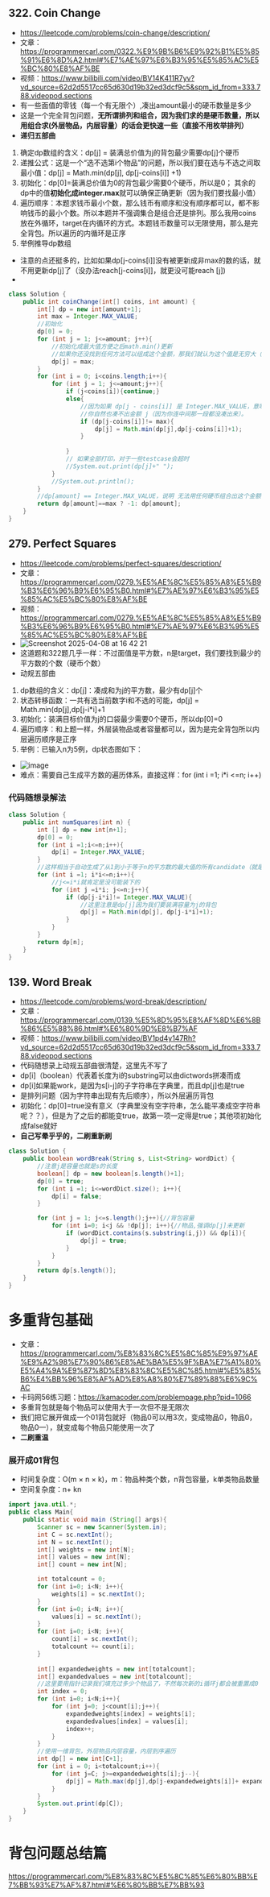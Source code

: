 ## 322. Coin Change
* https://leetcode.com/problems/coin-change/description/
* 文章：https://programmercarl.com/0322.%E9%9B%B6%E9%92%B1%E5%85%91%E6%8D%A2.html#%E7%AE%97%E6%B3%95%E5%85%AC%E5%BC%80%E8%AF%BE
* 视频：https://www.bilibili.com/video/BV14K411R7yv?vd_source=62d2d5517cc65d630d19b32ed3dcf9c5&spm_id_from=333.788.videopod.sections
* 有一些面值的零钱（每一个有无限个）,凑出amount最小的硬币数量是多少
* 这是一个完全背包问题，**无所谓排列和组合，因为我们求的是硬币数量，所以用组合求(外层物品，内层容量）的话会更快速一些（直接不用枚举排列）**
* **递归五部曲**
1. 确定dp数组的含义：dp[j] = 装满总价值为j的背包最少需要dp[j]个硬币
2. 递推公式：这是一个“选不选第i个物品”的问题，所以我们要在选与不选之间取最小值：dp[j] = Math.min(dp[j], dp[j-coins[i]] +1)
3. 初始化：dp[0]=装满总价值为0的背包最少需要0个硬币，所以是0； 其余的dp中的值**初始化成integer.max**就可以确保正确更新（因为我们要找最小值）
4. 遍历顺序：本题求钱币最小个数，那么钱币有顺序和没有顺序都可以，都不影响钱币的最小个数。所以本题并不强调集合是组合还是排列。那么我用coins放在外循环，target在内循环的方式。本题钱币数量可以无限使用，那么是完全背包。所以遍历的内循环是正序
5. 举例推导dp数组
* 注意的点还挺多的，比如如果dp[j-coins[i]]没有被更新成非max的数的话，就不用更新dp[j]了（没办法reach[j-coins[i]]，就更没可能reach [j])
* 
```java
class Solution {
    public int coinChange(int[] coins, int amount) {
        int[] dp = new int[amount+1];
        int max = Integer.MAX_VALUE;
        //初始化
        dp[0] = 0;
        for (int j = 1; j<=amount; j++){
            //初始化成最大值方便之后math.min()更新
            //如果你还没找到任何方法可以组成这个金额，那我们就认为这个值是无穷大（即目前“不可达”）。
            dp[j] = max;
        }
        for (int i = 0; i<coins.length;i++){
            for (int j = 1; j<=amount;j++){
                if (j<coins[i]){continue;}
                else{
                    //因为如果 dp[j - coins[i]] 是 Integer.MAX_VALUE，意味着：“凑不出金额 j - coins[i]”
                    //你自然也凑不出金额 j（因为你连中间那一段都没凑出来）。
                    if (dp[j-coins[i]]!= max){
                        dp[j] = Math.min(dp[j],dp[j-coins[i]]+1);
                    }
                    
                }
                // 如果全部打印，对于一些testcase会超时
                //System.out.print(dp[j]+" ");
            }
            //System.out.println();
        }
        //dp[amount] == Integer.MAX_VALUE，说明 无法用任何硬币组合出这个金额，此时题目要求返回 -1
        return dp[amount]==max ? -1: dp[amount];
    }
}
```
## 279. Perfect Squares
* https://leetcode.com/problems/perfect-squares/description/
* 文章：https://programmercarl.com/0279.%E5%AE%8C%E5%85%A8%E5%B9%B3%E6%96%B9%E6%95%B0.html#%E7%AE%97%E6%B3%95%E5%85%AC%E5%BC%80%E8%AF%BE
* 视频：https://programmercarl.com/0279.%E5%AE%8C%E5%85%A8%E5%B9%B3%E6%96%B9%E6%95%B0.html#%E7%AE%97%E6%B3%95%E5%85%AC%E5%BC%80%E8%AF%BE
* ![Screenshot 2025-04-08 at 16 42 21](https://github.com/user-attachments/assets/4bc093fe-364f-43e2-b6f8-b906d0f4e597)
* 这道题和322题几乎一样：不过面值是平方数，n是target，我们要找到最少的平方数的个数（硬币个数）
* 动规五部曲
1. dp数组的含义：dp[j]：凑成和为j的平方数，最少有dp[j]个
2. 状态转移函数：一共有选当前数字i和不选的可能，dp[j] = Math.min(dp[j],dp[j-i*i]+1
3. 初始化：装满目标价值为j的口袋最少需要0个硬币，所以dp[0]=0
4. 遍历顺序：和上题一样，外层装物品或者容量都可以，因为是完全背包所以内层遍历顺序是正序
5. 举例：已输入n为5例，dp状态图如下：
* ![image](https://github.com/user-attachments/assets/119b48cd-5348-4054-8601-450d102c0e79)
* 难点：需要自己生成平方数的遍历体系，直接这样：for (int i =1; i*i <=n; i++)
### 代码随想录解法
```java
class Solution {
    public int numSquares(int n) {
        int [] dp = new int[n+1];
        dp[0] = 0;
        for (int i =1;i<=n;i++){
            dp[i] = Integer.MAX_VALUE;
        }
        //这样相当于自动生成了从1到小于等于n的平方数的最大值的所有candidate（就是硬币的面值）
        for (int i =1; i*i<=n;i++){
            //j<=i*i就肯定是没可能装下的
            for (int j =i*i; j<=n;j++){
                if (dp[j-i*i]!= Integer.MAX_VALUE){
                    //这里注意是dp[j]因为我们要装满容量为j的背包
                    dp[j] = Math.min(dp[j], dp[j-i*i]+1);
                }
            }
        }
        return dp[n];
    }
}
```
## 139. Word Break
* https://leetcode.com/problems/word-break/description/
* 文章：https://programmercarl.com/0139.%E5%8D%95%E8%AF%8D%E6%8B%86%E5%88%86.html#%E6%80%9D%E8%B7%AF
* 视频：https://www.bilibili.com/video/BV1pd4y147Rh?vd_source=62d2d5517cc65d630d19b32ed3dcf9c5&spm_id_from=333.788.videopod.sections
* 代码随想录上动规五部曲很清楚，这里先不写了
* dp[i]（boolean）代表着长度为i的substring可以由dictwords拼凑而成
* dp[i]如果能work，是因为s[i-j]的子字符串在字典里，而且dp[j]也是true
* 是排列问题（因为字符串出现有先后顺序），所以外层遍历背包
* 初始化：dp[0]=true没有意义（字典里没有空字符串，怎么能平凑成空字符串呢？？），但是为了之后的都能变true，故第一项一定得是true；其他项初始化成false就好
* **自己写晕乎乎的，二刷重新刷**
```java
class Solution {
    public boolean wordBreak(String s, List<String> wordDict) {
        //注意j是容量也就是s的长度
        boolean[] dp = new boolean[s.length()+1];
        dp[0] = true;
        for (int i =1; i<=wordDict.size(); i++){
            dp[i] = false;
        }

        for (int j = 1; j<=s.length();j++){//背包容量
            for (int i=0; i<j && !dp[j]; i++){//物品,强调dp[j]未更新
                if (wordDict.contains(s.substring(i,j)) && dp[i]){
                    dp[j] = true;
                }
            }
        }
        return dp[s.length()];
    }
}
```
# 多重背包基础
* 文章：https://programmercarl.com/%E8%83%8C%E5%8C%85%E9%97%AE%E9%A2%98%E7%90%86%E8%AE%BA%E5%9F%BA%E7%A1%80%E5%A4%9A%E9%87%8D%E8%83%8C%E5%8C%85.html#%E5%85%B6%E4%BB%96%E8%AF%AD%E8%A8%80%E7%89%88%E6%9C%AC
* 卡玛网56练习题：https://kamacoder.com/problempage.php?pid=1066
* 多重背包就是每个物品可以使用大于一次但不是无限次
* 我们把它展开做成一个01背包就好（物品0可以用3次，变成物品0，物品0，物品0—），就变成每个物品只能使用一次了
* **二刷重温**
### 展开成01背包
* 时间复杂度：O(m × n × k)，m：物品种类个数，n背包容量，k单类物品数量
* 空间复杂度：n+ kn
```java
import java.util.*;
public class Main{
    public static void main (String[] args){
        Scanner sc = new Scanner(System.in);
        int C = sc.nextInt();
        int N = sc.nextInt();
        int[] weights = new int[N];
        int[] values = new int[N];
        int[] count = new int[N];

        int totalcount = 0;
        for (int i=0; i<N; i++){
            weights[i] = sc.nextInt();
        }
        for (int i=0; i<N; i++){
            values[i] = sc.nextInt();
        }
        for (int i=0; i<N; i++){
            count[i] = sc.nextInt();
            totalcount += count[i];
        }
        
        int[] expandedweights = new int[totalcount];
        int[] expandedvalues = new int[totalcount];
        //这里要用指针记录我们填充过多少个物品了，不然每次新的i循环j都会被重置成0
        int index = 0;
        for (int i=0; i<N;i++){
            for (int j=0; j<count[i];j++){
                expandedweights[index] = weights[i];
                expandedvalues[index] = values[i];
                index++;
            }
        }
        //使用一维背包，外层物品内层容量，内层到序遍历
        int dp[] = new int[C+1];
        for (int i = 0; i<totalcount;i++){
            for (int j=C; j>=expandedweights[i];j--){
                dp[j] = Math.max(dp[j],dp[j-expandedweights[i]]+ expandedvalues[i]);
            }
        }
        System.out.print(dp[C]);
    }
}
```

# 背包问题总结篇
https://programmercarl.com/%E8%83%8C%E5%8C%85%E6%80%BB%E7%BB%93%E7%AF%87.html#%E6%80%BB%E7%BB%93

